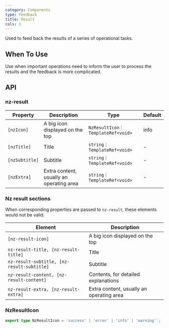 ```yaml
---
category: Components
type: Feedback
title: Result
cols: 1
---
```


Used to feed back the results of a series of operational tasks.

## When To Use

Use when important operations need to inform the user to process the results and the feedback is more complicated.

## API

### nz-result

| Property | Description | Type | Default |
| -------- | ----------- | ---- | ------- |
| `[nzIcon]` | A big icon displayed on the top  | `NzResultIcon｜TemplateRef<void>` | info |
| `[nzTitle]` | Title | `string｜TemplateRef<void>` | - |
| `[nzSubtitle]` | Subtitle | `string｜TemplateRef<void>` | - |
| `[nzExtra]` | Extra content, usually an operating area | `string｜TemplateRef<void>` | - |

### Nz result sections

When corresponding properties are passed to `nz-result`, these elements would not be valid.

| Element | Description |
| ------- | ----------- |
| `[nz-result-icon]` | A big icon displayed on the top |
| `nz-result-title, [nz-result-title]` | Title |
| `nz-result-subtitle, [nz-result-subtitle]` | Subtitle |
| `nz-result-content, [nz-result-content]` | Contents, for detailed explanations |
| `nz-result-extra, [nz-result-extra]` | Extra content, usually an operating area |

### NzResultIcon

```ts
export type NzResultIcon = 'success' | 'error' | 'info' | 'warning'`;
```